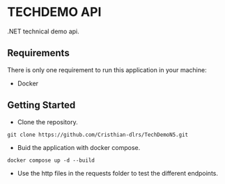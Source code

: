 # TECHDEMO API

.NET technical demo api.

## Requirements

There is only one requirement to run this application in your machine:

- Docker

## Getting Started

- Clone the repository.

```
git clone https://github.com/Cristhian-dlrs/TechDemoN5.git 
```

- Buid the application with docker compose.

```
docker compose up -d --build
```

- Use the http files in the requests folder to test the different endpoints.
